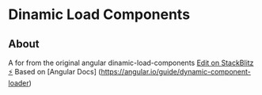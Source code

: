 # Dinamic Load Components

## About

A for from the original angular dinamic-load-components
[Edit on StackBlitz ⚡️](https://stackblitz.com/edit/dinamic-load-components)
Based on [Angular Docs] (https://angular.io/guide/dynamic-component-loader)